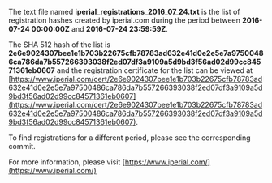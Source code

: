 The text file named **iperial_registrations_2016_07_24.txt** is the list of registration hashes created by iperial.com during the period between **2016-07-24 00:00:00Z** and **2016-07-24 23:59:59Z**.

The SHA 512 hash of the list is **2e6e9024307bee1e1b703b22675cfb78783ad632e41d0e2e5e7a97500486ca786da7b557266393038f2ed07df3a9109a5d9bd3f56ad02d99cc84571361eb0607** and the registration certificate for the list can be viewed at [https://www.iperial.com/cert/2e6e9024307bee1e1b703b22675cfb78783ad632e41d0e2e5e7a97500486ca786da7b557266393038f2ed07df3a9109a5d9bd3f56ad02d99cc84571361eb0607](https://www.iperial.com/cert/2e6e9024307bee1e1b703b22675cfb78783ad632e41d0e2e5e7a97500486ca786da7b557266393038f2ed07df3a9109a5d9bd3f56ad02d99cc84571361eb0607).

To find registrations for a different period, please see the corresponding commit.

For more information, please visit [https://www.iperial.com/](https://www.iperial.com/)
